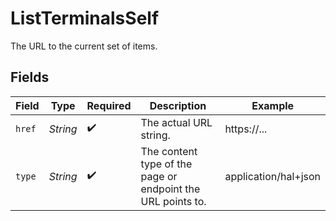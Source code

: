 # ListTerminalsSelf

The URL to the current set of items.


## Fields

| Field                                                       | Type                                                        | Required                                                    | Description                                                 | Example                                                     |
| ----------------------------------------------------------- | ----------------------------------------------------------- | ----------------------------------------------------------- | ----------------------------------------------------------- | ----------------------------------------------------------- |
| `href`                                                      | *String*                                                    | :heavy_check_mark:                                          | The actual URL string.                                      | https://...                                                 |
| `type`                                                      | *String*                                                    | :heavy_check_mark:                                          | The content type of the page or endpoint the URL points to. | application/hal+json                                        |